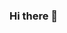 ### Hi there 👋

<!--
**xFlickz/xFlickz** is a ✨ _special_ ✨ repository because its `README.md` (this file) appears on your GitHub profile.

Here are some ideas to get you started:

- 🔭 I’m currently working on the bot
- 🌱 I’m currently learning how to create a bot
- 👯 I’m looking to collaborate on ...
- 🤔 I’m looking for help with senpai
- 💬 Ask me about ...
- 📫 How to reach me: callmexflick@gmail.com
- 😄 Pronouns: ...
- ⚡ Fun fact: I LOVE ANIME
-->
